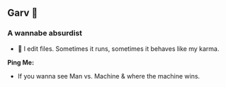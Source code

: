 ## Garv 🤡

### A wannabe absurdist


- 🤖 I edit files. Sometimes it runs, sometimes it behaves like my karma.

**Ping Me:** 
- If you wanna see Man vs. Machine & where the machine wins.


